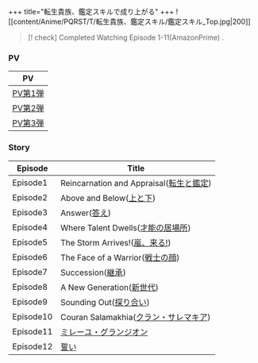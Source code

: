 
+++
title="転生貴族、鑑定スキルで成り上がる"
+++
![[content/Anime/PQRST/T/転生貴族、鑑定スキル/鑑定スキル_Top.jpg|200]]



> [! check] Completed Watching Episode 1-11(AmazonPrime) .

### PV
| PV                                                        |
| --------------------------------------------------------- |
| [PV第1弾](https://youtu.be/TRGuLSbrpas?si=zEkhhFHTxV1nv980) |
| [PV第2弾](https://youtu.be/e9nMpXg7P3s?si=RkUvqNvmnvHopI6X) |
| [PV第3弾](https://youtu.be/9-wiCnir-xQ?si=8IM2KMIvpsXvl_2R) |


### Story

| Episode   | Title                                                                   |
| --------- | ----------------------------------------------------------------------- |
| Episode1  | Reincarnation and Appraisal([転生と鑑定](https://kanteiskill.com/story#/01)) |
| Episode2  | Above and Below([上と下](https://kanteiskill.com/story#/02))               |
| Episode3  | Answer([答え](https://kanteiskill.com/story#/03))                         |
| Episode4  | Where Talent Dwells([才能の居場所](https://kanteiskill.com/story#/04))        |
| Episode5  | The Storm Arrives!([嵐、来る!](https://kanteiskill.com/story#/05))          |
| Episode6  | The Face of a Warrior([戦士の顔](https://kanteiskill.com/story#/06))        |
| Episode7  | Succession([継承](https://kanteiskill.com/story#/07))                     |
| Episode8  | A New Generation([新世代](https://kanteiskill.com/story#/08))              |
| Episode9  | Sounding Out([探り合い](https://kanteiskill.com/story#/09))                 |
| Episode10 | Couran Salamakhia([クラン・サレマキア](https://kanteiskill.com/story#/10))       |
| Episode11 | [ミレーユ・グランジオン](https://kanteiskill.com/story#/11)                        |
| Episode12 | [誓い](https://kanteiskill.com/story#/12)                                 |



